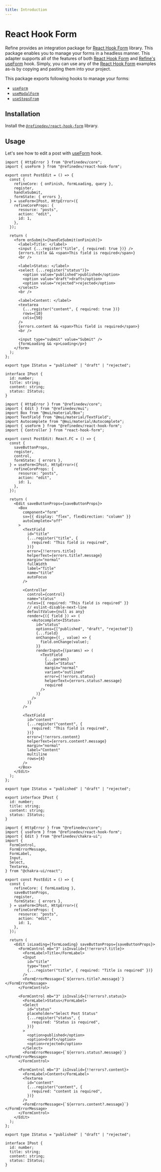 ```yaml
---
title: Introduction
---
```


# React Hook Form <GuideBadge id="guides-concepts/forms" /> <RouterBadge id="guides-concepts/routing/#useform" />

Refine provides an integration package for [React Hook Form][react-hook-form] library. This package enables you to manage your forms in a headless manner. This adapter supports all of the features of both [React Hook Form][react-hook-form] and [Refine's useForm][use-form-core] hook. Simply, you can use any of the [React Hook Form][react-hook-form] examples as-is by copying and pasting them into your project.

This package exports following hooks to manage your forms:

- [`useForm`][use-form-react-hook-form]
- [`useModalForm`](/docs/packages/list-of-packages)
- [`useStepsFrom`](/docs/packages/list-of-packages)

## Installation

Install the [`@refinedev/react-hook-form`][refine-react-hook-form] library.

<InstallPackagesCommand args="@refinedev/react-hook-form"/>

## Usage

Let's see how to edit a post with [useForm][use-form-react-hook-form] hook.

<Tabs wrapContent={false}>

<TabItem value="Headless">

```tsx title="edit.tsx"
import { HttpError } from "@refinedev/core";
import { useForm } from "@refinedev/react-hook-form";

export const PostEdit = () => {
  const {
    refineCore: { onFinish, formLoading, query },
    register,
    handleSubmit,
    formState: { errors },
  } = useForm<IPost, HttpError>({
    refineCoreProps: {
      resource: "posts",
      action: "edit",
      id: 1,
    },
  });

  return (
    <form onSubmit={handleSubmit(onFinish)}>
      <label>Title: </label>
      <input {...register("title", { required: true })} />
      {errors.title && <span>This field is required</span>}
      <br />

      <label>Status: </label>
      <select {...register("status")}>
        <option value="published">published</option>
        <option value="draft">draft</option>
        <option value="rejected">rejected</option>
      </select>
      <br />

      <label>Content: </label>
      <textarea
        {...register("content", { required: true })}
        rows={10}
        cols={50}
      />
      {errors.content && <span>This field is required</span>}
      <br />

      <input type="submit" value="Submit" />
      {formLoading && <p>Loading</p>}
    </form>
  );
};

export type IStatus = "published" | "draft" | "rejected";

interface IPost {
  id: number;
  title: string;
  content: string;
  status: IStatus;
}
```

</TabItem>

<TabItem value="Material UI">

```tsx title="edit.tsx"
import { HttpError } from "@refinedev/core";
import { Edit } from "@refinedev/mui";
import Box from "@mui/material/Box";
import TextField from "@mui/material/TextField";
import Autocomplete from "@mui/material/Autocomplete";
import { useForm } from "@refinedev/react-hook-form";
import { Controller } from "react-hook-form";

export const PostEdit: React.FC = () => {
  const {
    saveButtonProps,
    register,
    control,
    formState: { errors },
  } = useForm<IPost, HttpError>({
    refineCoreProps: {
      resource: "posts",
      action: "edit",
      id: 1,
    },
  });

  return (
    <Edit saveButtonProps={saveButtonProps}>
      <Box
        component="form"
        sx={{ display: "flex", flexDirection: "column" }}
        autoComplete="off"
      >
        <TextField
          id="title"
          {...register("title", {
            required: "This field is required",
          })}
          error={!!errors.title}
          helperText={errors.title?.message}
          margin="normal"
          fullWidth
          label="Title"
          name="title"
          autoFocus
        />

        <Controller
          control={control}
          name="status"
          rules={{ required: "This field is required" }}
          // eslint-disable-next-line
          defaultValue={null as any}
          render={({ field }) => (
            <Autocomplete<IStatus>
              id="status"
              options={["published", "draft", "rejected"]}
              {...field}
              onChange={(_, value) => {
                field.onChange(value);
              }}
              renderInput={(params) => (
                <TextField
                  {...params}
                  label="Status"
                  margin="normal"
                  variant="outlined"
                  error={!!errors.status}
                  helperText={errors.status?.message}
                  required
                />
              )}
            />
          )}
        />

        <TextField
          id="content"
          {...register("content", {
            required: "This field is required",
          })}
          error={!!errors.content}
          helperText={errors.content?.message}
          margin="normal"
          label="Content"
          multiline
          rows={4}
        />
      </Box>
    </Edit>
  );
};

export type IStatus = "published" | "draft" | "rejected";

export interface IPost {
  id: number;
  title: string;
  content: string;
  status: IStatus;
}
```

</TabItem>

<TabItem value="Chakra UI">

```tsx title="edit.tsx"
import { HttpError } from "@refinedev/core";
import { useForm } from "@refinedev/react-hook-form";
import { Edit } from "@refinedev/chakra-ui";
import {
  FormControl,
  FormErrorMessage,
  FormLabel,
  Input,
  Select,
  Textarea,
} from "@chakra-ui/react";

export const PostEdit = () => {
  const {
    refineCore: { formLoading },
    saveButtonProps,
    register,
    formState: { errors },
  } = useForm<IPost, HttpError>({
    refineCoreProps: {
      resource: "posts",
      action: "edit",
      id: 1,
    },
  });

  return (
    <Edit isLoading={formLoading} saveButtonProps={saveButtonProps}>
      <FormControl mb="3" isInvalid={!!errors?.title}>
        <FormLabel>Title</FormLabel>
        <Input
          id="title"
          type="text"
          {...register("title", { required: "Title is required" })}
        />
        <FormErrorMessage>{`${errors.title?.message}`}</FormErrorMessage>
      </FormControl>

      <FormControl mb="3" isInvalid={!!errors?.status}>
        <FormLabel>Status</FormLabel>
        <Select
          id="status"
          placeholder="Select Post Status"
          {...register("status", {
            required: "Status is required",
          })}
        >
          <option>published</option>
          <option>draft</option>
          <option>rejected</option>
        </Select>
        <FormErrorMessage>{`${errors.status?.message}`}</FormErrorMessage>
      </FormControl>

      <FormControl mb="3" isInvalid={!!errors?.content}>
        <FormLabel>Content</FormLabel>
        <Textarea
          id="content"
          {...register("content", {
            required: "content is required",
          })}
        />
        <FormErrorMessage>{`${errors.content?.message}`}</FormErrorMessage>
      </FormControl>
    </Edit>
  );
};

export type IStatus = "published" | "draft" | "rejected";

interface IPost {
  id: number;
  title: string;
  content: string;
  status: IStatus;
}
```

</TabItem>

</Tabs>

[use-form-react-hook-form]: /docs/packages/list-of-packages
[react-hook-form]: https://react-hook-form.com
[refine-react-hook-form]: https://github.com/refinedev/refine/tree/master/packages/react-hook-form
[use-form-core]: /docs/data/hooks/use-form/
[baserecord]: /docs/core/interface-references#baserecord
[httperror]: /docs/core/interface-references#httperror
[notification-provider]: /docs/notification/notification-provider
[get-one]: /docs/data/data-provider#getone-
[create]: /docs/data/data-provider#create-
[update]: /docs/data/data-provider#update-
[data-provider]: /docs/data/data-provider
